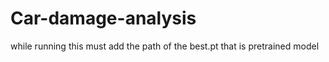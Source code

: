 # Car-damage-analysis

while running this must add the path of the best.pt that is pretrained model
